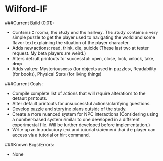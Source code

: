 # Wilford-IF

###Current Build (0.01): 
- Contains 2 rooms, the study and the hallway. The study contains a very simple puzzle to get the player used to navigating the world and some flavor text explaining the situation of the player character. 
- Adds new actions: read, think, die, suicide (These last two at tester request. My beta players are weird.)
- Alters default printouts for successful: open, close, lock, unlock, take, drop
- Adds values: Mysteriousness (for objects used in puzzles), Readability (for books), Physical State (for living things)

###Current Goals:
- Compile complete list of actions that will require alterations to the default printouts.
- Alter default printouts for unsuccessful actions/clarifying questions.
- Develop puzzle and storyline plans outside of the study.
- Create a more nuanced system for NPC interactions (Considering using a number-based system similar to one developed in a different experimental file. Will be further developed before implementation.)
- Write up an introductory text and tutorial statement that the player can access via a tutorial or hint command.

###Known Bugs/Errors:
- None
